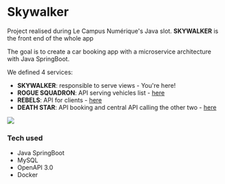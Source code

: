 # Skywalker

Project realised during Le Campus Numérique's Java slot.
**SKYWALKER** is the front end of the whole app

The goal is to create a car booking app with a microservice architecture with Java SpringBoot.

We defined 4 services:
- **SKYWALKER**: responsible to serve views - You're here!
- **ROGUE SQUADRON**: API serving vehicles list - [here](https://github.com/Lauric-h/rogue-squadron)
- **REBELS**: API for clients - [here](https://github.com/Lauric-h/rebels)
- **DEATH STAR**: API booking and central API calling the other two - [here](https://github.com/Lauric-h/death-star)


![](https://i.imgur.com/xshOHu2.png)

### Tech used
- Java SpringBoot
- MySQL
- OpenAPI 3.0
- Docker
